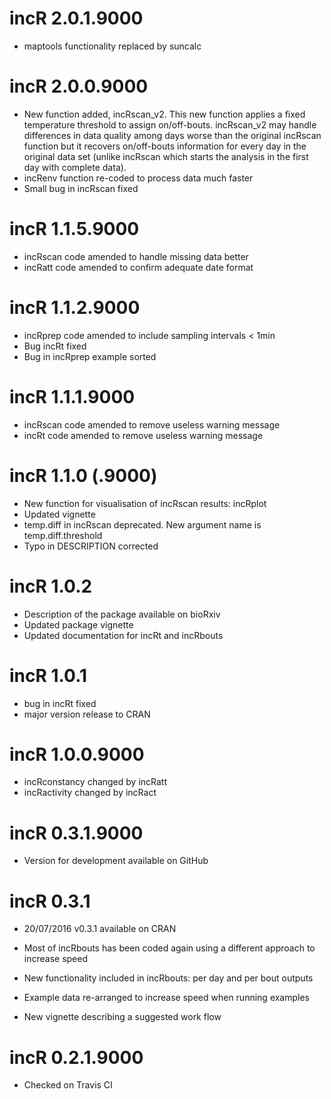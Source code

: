 # incR 2.0.1.9000
* maptools functionality replaced by suncalc

# incR 2.0.0.9000
* New function added, incRscan_v2. This new function applies a fixed temperature threshold to assign on/off-bouts. incRscan_v2 may handle differences in data quality among days worse than the original incRscan function but it recovers on/off-bouts information for every day in the original data set (unlike incRscan which starts the analysis in the first day with complete data).
* incRenv function re-coded to process data much faster
* Small bug in incRscan fixed

# incR 1.1.5.9000
* incRscan code amended to handle missing data better
* incRatt code amended to confirm adequate date format

# incR 1.1.2.9000
* incRprep code amended to include sampling intervals < 1min
* Bug incRt fixed
* Bug in incRprep example sorted

# incR 1.1.1.9000
* incRscan code amended to remove useless warning message
* incRt code amended to remove useless warning message

# incR 1.1.0 (.9000)
* New function for visualisation of incRscan results: incRplot
* Updated vignette
* temp.diff in incRscan deprecated. New argument name is temp.diff.threshold
* Typo in DESCRIPTION corrected

# incR 1.0.2
* Description of the package available on bioRxiv
* Updated package vignette
* Updated documentation for incRt and incRbouts


# incR 1.0.1
* bug in incRt fixed
* major version release to CRAN

# incR 1.0.0.9000
* incRconstancy changed by incRatt
* incRactivity changed by incRact

# incR 0.3.1.9000
* Version for development available on GitHub

# incR 0.3.1
* 20/07/2016 v0.3.1 available on CRAN

* Most of incRbouts has been coded again using a different approach to increase speed
* New functionality included in incRbouts: per day and per bout outputs
* Example data re-arranged to increase speed when running examples
* New vignette describing a suggested work flow

# incR 0.2.1.9000
* Checked on Travis CI



